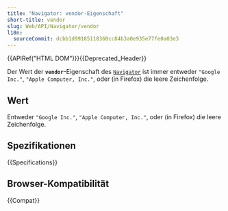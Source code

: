 ```yaml
---
title: "Navigator: vendor-Eigenschaft"
short-title: vendor
slug: Web/API/Navigator/vendor
l10n:
  sourceCommit: dcbb1d99185118360cc84b3a0e935e77fe0a03e3
---
```


{{APIRef("HTML DOM")}}{{Deprecated_Header}}

Der Wert der **`vendor`**-Eigenschaft des [`Navigator`](/de/docs/Web/API/Navigator) ist immer entweder `"Google Inc."`, `"Apple Computer, Inc."`, oder (in Firefox) die leere Zeichenfolge.

## Wert

Entweder `"Google Inc."`, `"Apple Computer, Inc."`, oder (in Firefox) die leere Zeichenfolge.

## Spezifikationen

{{Specifications}}

## Browser-Kompatibilität

{{Compat}}
